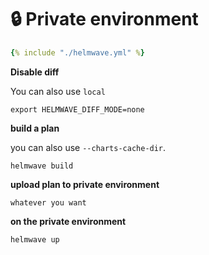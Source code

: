 # 🔒 Private environment

```yaml title="helmwave.yml"
{% include "./helmwave.yml" %}
```

**Disable diff**

You can also use `local`

```shell
export HELMWAVE_DIFF_MODE=none
```

**build a plan**

you can also use `--charts-cache-dir`.

```shell
helmwave build
```

**upload plan to private environment**

```shell
whatever you want
```

**on the private environment**

```shell
helmwave up
```